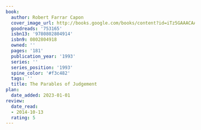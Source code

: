 ```yaml
---
book:
  author: Robert Farrar Capon
  cover_image_url: http://books.google.com/books/content?id=iTz5GAAACAAJ&printsec=frontcover&img=1&zoom=1&source=gbs_api
  goodreads: '753165'
  isbn13: '9780802804914'
  isbn9: 0802804918
  owned: ''
  pages: '181'
  publication_year: '1993'
  series: ''
  series_position: '1993'
  spine_color: '#f3c482'
  tags: ''
  title: The Parables of Judgement
plan:
  date_added: 2023-01-01
review:
  date_read:
  - 2014-10-13
  rating: 5
---
```


